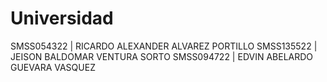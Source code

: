 # Universidad
SMSS054322 | RICARDO ALEXANDER ALVAREZ PORTILLO
SMSS135522 | JEISON BALDOMAR VENTURA SORTO
SMSS094722 | EDVIN ABELARDO GUEVARA VASQUEZ
